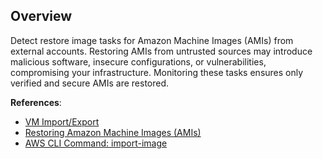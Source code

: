 ## Overview

Detect restore image tasks for Amazon Machine Images (AMIs) from external accounts. Restoring AMIs from untrusted sources may introduce malicious software, insecure configurations, or vulnerabilities, compromising your infrastructure. Monitoring these tasks ensures only verified and secure AMIs are restored.

**References**:
- [VM Import/Export](https://docs.aws.amazon.com/vm-import/latest/userguide/vmexport.html)
- [Restoring Amazon Machine Images (AMIs)](https://docs.aws.amazon.com/AWSEC2/latest/UserGuide/AMIs.html)
- [AWS CLI Command: import-image](https://docs.aws.amazon.com/cli/latest/reference/ec2/import-image.html)
